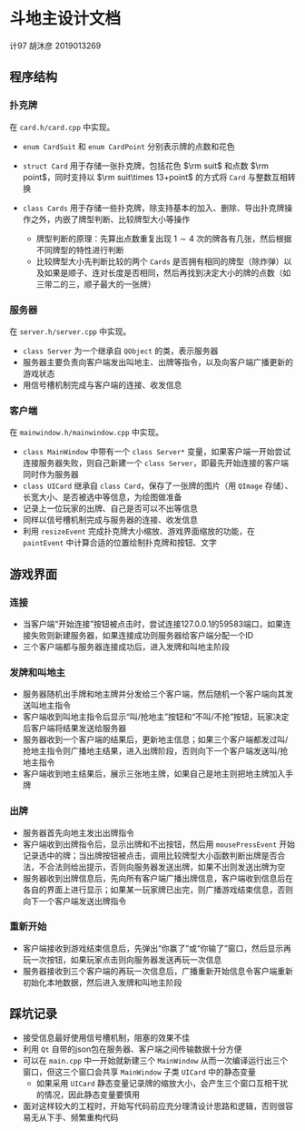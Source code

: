 # 斗地主设计文档

计97 胡沐彦 2019013269

## 程序结构

### 扑克牌

在 `card.h/card.cpp` 中实现。

+ `enum CardSuit` 和 `enum CardPoint` 分别表示牌的点数和花色

+ `struct Card` 用于存储一张扑克牌，包括花色 $\rm suit$ 和点数 $\rm point$，同时支持以 $\rm suit\times 13+point$ 的方式将 `Card` 与整数互相转换
+ `class Cards` 用于存储一些扑克牌，除支持基本的加入、删除、导出扑克牌操作之外，内嵌了牌型判断、比较牌型大小等操作
  + 牌型判断的原理：先算出点数重复出现 $1\sim 4$ 次的牌各有几张，然后根据不同牌型的特性进行判断
  + 比较牌型大小先判断比较的两个 `Cards` 是否拥有相同的牌型（除炸弹）以及如果是顺子、连对长度是否相同，然后再找到决定大小的牌的点数（如三带二的三，顺子最大的一张牌）

### 服务器

在 `server.h/server.cpp` 中实现。

+ `class Server` 为一个继承自 `QObject` 的类，表示服务器
+ 服务器主要负责向客户端发出叫地主、出牌等指令，以及向客户端广播更新的游戏状态
+ 用信号槽机制完成与客户端的连接、收发信息

### 客户端

在 `mainwindow.h/mainwindow.cpp` 中实现。

+ `class MainWindow` 中带有一个 `class Server*` 变量，如果客户端一开始尝试连接服务器失败，则自己新建一个 `class Server`，即最先开始连接的客户端同时作为服务器
+ `class UICard` 继承自 `class Card`，保存了一张牌的图片（用 `QImage` 存储）、长宽大小、是否被选中等信息，为绘图做准备
+ 记录上一位玩家的出牌、自己是否可以不出等信息
+ 同样以信号槽机制完成与服务器的连接、收发信息
+ 利用 `resizeEvent` 完成扑克牌大小缩放、游戏界面缩放的功能，在 `paintEvent` 中计算合适的位置绘制扑克牌和按钮、文字

## 游戏界面

### 连接

+ 当客户端“开始连接”按钮被点击时，尝试连接127.0.0.1的59583端口，如果连接失败则新建服务器，如果连接成功则服务器给客户端分配一个ID
+ 三个客户端都与服务器连接成功后，进入发牌和叫地主阶段

### 发牌和叫地主

+ 服务器随机出手牌和地主牌并分发给三个客户端，然后随机一个客户端向其发送叫地主指令
+ 客户端收到叫地主指令后显示“叫/抢地主”按钮和“不叫/不抢”按钮，玩家决定后客户端将结果发送给服务器
+ 服务器收到一个客户端的结果后，更新地主信息；如果三个客户端都发过叫/抢地主指令则广播地主结果，进入出牌阶段，否则向下一个客户端发送叫/抢地主指令
+ 客户端收到地主结果后，展示三张地主牌，如果自己是地主则把地主牌加入手牌

### 出牌

+ 服务器首先向地主发出出牌指令
+ 客户端收到出牌指令后，显示出牌和不出按钮，然后用 `mousePressEvent` 开始记录选中的牌；当出牌按钮被点击，调用比较牌型大小函数判断出牌是否合法，不合法则给出提示，否则向服务器发送出牌，如果不出则发送出牌为空
+ 服务器收到出牌信息后，先向所有客户端广播出牌信息，客户端收到信息后在各自的界面上进行显示；如果某一玩家牌已出完，则广播游戏结束信息，否则向下一个客户端发送出牌指令

### 重新开始

+ 客户端接收到游戏结束信息后，先弹出“你赢了”或“你输了”窗口，然后显示再玩一次按钮，如果玩家点击则向服务器发送再玩一次信息
+ 服务器接收到三个客户端的再玩一次信息后，广播重新开始信息令客户端重新初始化本地数据，然后进入发牌和叫地主阶段

## 踩坑记录

+ 接受信息最好使用信号槽机制，阻塞的效果不佳
+ 利用 `Qt` 自带的json包在服务器、客户端之间传输数据十分方便
+ 可以在 `main.cpp` 中一开始就新建三个 `MainWindow` 从而一次编译运行出三个窗口，但这三个窗口会共享 `MainWindow` 子类 `UICard` 中的静态变量
  + 如果采用 `UICard` 静态变量记录牌的缩放大小，会产生三个窗口互相干扰的情况，因此静态变量要慎用
+ 面对这样较大的工程时，开始写代码前应充分理清设计思路和逻辑，否则很容易无从下手、频繁重构代码